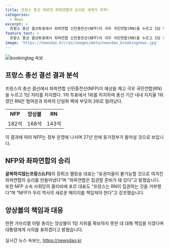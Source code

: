 ```yaml
---
title: 프랑스 총선 대반전 좌파연합의 승리로 세계가 주목!
categories:
  - News
excerpt: >
  프랑스 총선 결선투표에서 좌파연합 신민중전선(NFP)이 극우 국민연합(RN)을 누르고 1당 자리를 차지했다. NFP는 하원 577석 중 182석을 획득해 원내 1당 자리에 오르며, 동거정부가 들어설 전망이다. 극우 RN은 3위로 밀려났고, 앙상블은 2위를 차지했다. NFP의 승리에 대한 지지자들의 열광과 반대쪽의 강경한 대응으로 새로운 정치적 분위기가 형성되었다. 
feature_text: >
  프랑스 총선 결선투표에서 좌파연합 신민중전선(NFP)이 극우 국민연합(RN)을 누르고 1당 자리를 차지했다. NFP는 하원 577석 중 182석을 획득해 원내 1당 자리에 오르며, 동거정부가 들어설 전망이다. 극우 RN은 3위로 밀려났고, 앙상블은 2위를 차지했다. NFP의 승리에 대한 지지자들의 열광과 반대쪽의 강경한 대응으로 새로운 정치적 분위기가 형성되었다. 
image: 'https://newsdao.kr/res/images/meta/newsdao_breakingnews.jpg'
---
```


<p><img src="https://newsdao.kr/res/images/meta/newsdao_breakingnews.jpg" alt="bookingtag 속보" /></p>

<h2 data-ke-size="size26">프랑스 총선 결선 결과 분석</h2>

<p data-ke-size="size16">프랑스의 총선 결선에서 좌파연합 신민중전선(NFP)이 예상을 깨고 극우 국민연합(RN)을 누르고 1당 자리를 차지했다. 1차 투표에서 1위를 차지하며 총선 기간 내내 지지율 1위였던 RN은 범여권과 좌파의 단일화 벽에 부딪혀 3위로 밀려났다.</p>

<table>
  <tr>
    <td style="text-align: center; height: 17px;"><b>NFP</b></td>
    <td style="text-align: center; height: 17px;"><b>앙상블</b></td>
    <td style="text-align: center; height: 17px;"><b>RN</b></td>
  </tr>
  <tr>
    <td style="text-align: center; height: 17px;">182석</td>
    <td style="text-align: center; height: 17px;">168석</td>
    <td style="text-align: center; height: 17px;">143석</td>
  </tr>
</table>

<p data-ke-size="size16">이 결과에 따라 NFP는 정부 운영에 나서며 27년 만에 동거정부가 들어설 것으로 보입니다.</p>

<h2 data-ke-size="size26">NFP와 좌파연합의 승리</h2>

<p data-ke-size="size16"><b>굴복하지않는프랑스(LFI)</b>의 장뤼크 멜랑숑 대표는 “유권자들이 불가능할 것으로 여겨진 좌파연합의 승리를 만들어냈다”며 “좌파연합은 집권할 준비가 돼 있다”고 말했습니다. 또한 NFP 소속 사회당의 올리비에 포르 대표도 “프랑스는 RN이 집권하는 것을 거부했다”며 “NFP가 우리 역사의 새로운 페이지를 책임져야 한다”고 강조했습니다.</p>

<h2 data-ke-size="size26">앙상블의 책임과 대응</h2>

<p data-ke-size="size16">한편 가브리엘 아탈 총리는 앙상블이 1당 지위를 확보하지 못한 데 대해 책임을 지겠다며 대통령에게 사의를 표하겠다고 밝혔습니다.</p>
실시간 뉴스 속보는, <a href="https://newsdao.kr" rel="dofollow">https://newsdao.kr</a>


